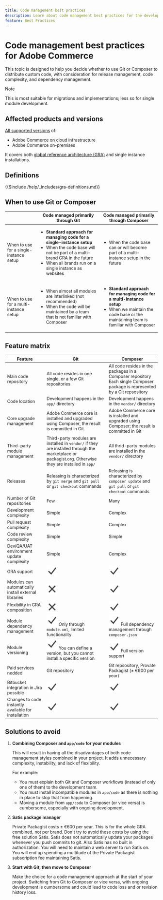 ```yaml
---
title: Code management best practices
description: Learn about code management best practices for the development phase of Adobe Commerce projects.
feature: Best Practices
---
```


# Code management best practices for Adobe Commerce

This topic is designed to help you decide whether to use Git or Composer to distribute custom code, with consideration for release management, code complexity, and dependency management.

>[!NOTE]
>
>This is most suitable for migrations and implementations; less so for single module development.

## Affected products and versions

[All supported versions](../../../release/versions.md) of:

- Adobe Commerce on cloud infrastructure
- Adobe Commerce on-premises

It covers both [global reference architecture (GRA)](../../architecture/global-reference.md) and single instance installations.

## Definitions

{{$include /help/_includes/gra-definitions.md}}

## When to use Git or Composer

<table>
<thead>
  <tr>
    <th></th>
    <th>Code managed primarily through Git</th>
    <th>Code managed primarily through Composer</th>
  </tr>
</thead>
<tbody>
  <tr>
    <td>When to use for a single-instance setup</td>
    <td>
      <ul>
        <li><strong>Standard approach for managing code for a single-instance setup</strong></li>
        <li>When the code base will not be part of a multi-brand GRA in the future</li>
        <li>When all brands run on a single instance as websites</li>
      </ul>
    </td>
    <td>
      <ul>
        <li>When the code base can or will become part of a multi-instance setup in the future</li>
      </ul>
    </td>
  </tr>
  <tr>
    <td>When to use for a multi-instance setup</td>
    <td>
      <ul>
        <li>When almost all modules are interlinked (not recommended)</li>
        <li>When the code will be maintained by a team that is not familiar with Composer</li>
      </ul>
    </td>
    <td>
      <ul>
        <li><strong>Standard approach for managing code for a multi-instance setup</strong></li>
        <li>When we maintain the code base or the maintaining team is familiar with Composer</li>
      </ul>
    </td>
  </tr>
</tbody>
</table>

## Feature matrix

| Feature                                              | Git                                                                                                                                                   | Composer                                                                                                                      |
|------------------------------------------------------|-------------------------------------------------------------------------------------------------------------------------------------------------------|-------------------------------------------------------------------------------------------------------------------------------|
| Main code repository                                 | All code resides in one single, or a few Git repositories                                                                                             | All code resides in the packages in a Composer repository<br>Each single Composer package is represented by a Git repsository |
| Code location                                        | Development happens in the `app/` directory                                                                                                           | Development happens in the `vendor/` directory                                                                                |
| Core upgrade management                              | Adobe Commerce core is installed and upgraded using Composer, the result is committed in Git                                                          | Adobe Commerce core is installed and upgraded using Composer; the result is committed in Git                                  |
| Third-party module management                        | Third-party modules are installed in `vendor/` if they are installed through the marketplace or packagist.org. Otherwise they are installed in `app/` | All thrid-party modules are installed in the `vendor/` directory                                                              |
| Releases                                             | Releasing is characterized by `git merge` and `git pull` or `git checkout` commands                                                                   | Releasing is characterized by `composer update` and `git pull` or `git checkout` commands                                     |
| Number of Git repositories                           | Few                                                                                                                                                   | Many                                                                                                                          |
| Development complexity                               | Simple                                                                                                                                                | Complex                                                                                                                       |
| Pull request complexity                              | Simple                                                                                                                                                | Complex                                                                                                                       |
| Code review complexity                               | Simple                                                                                                                                                | Simple                                                                                                                        |
| Dev/QA/UAT environment update complexity             | Simple                                                                                                                                                | Complex                                                                                                                       |
| GRA support                                          | ![Yes icon](../../../assets/yes.svg)                                                                                                                  | ![Yes icon](../../../assets/yes.svg)                                                                                          |
| Modules can automatically install external libraries | ![No icon](../../../assets/no.svg)                                                                                                                    | ![Yes icon](../../../assets/yes.svg)                                                                                          |
| Flexibility in GRA composition                       | ![No icon](../../../assets/no.svg)                                                                                                                    | ![Yes icon](../../../assets/yes.svg)                                                                                          |
| Module dependency management                         | ![Yes icon](../../../assets/yes.svg) Only through `module.xml`, limited functionality                                                                 | ![Yes icon](../../../assets/yes.svg) Full dependency management through `composer.json`                                       |
| Module versioning                                    | ![Yes icon](../../../assets/yes.svg) You can define a version, but you cannot install a specific version                                              | ![Yes icon](../../../assets/yes.svg) Full version support                                                                     |
| Paid services nedded                                 | Git repository                                                                                                                                        | Git repsository, Provate Packagist (± &euro;600 per year)                                                                     |
| Bitbucket integration in Jira possible               | ![Yes icon](../../../assets/yes.svg)                                                                                                                  | ![Yes icon](../../../assets/yes.svg)                                                                                          |
| Changes to code instantly available for installation | ![Yes icon](../../../assets/yes.svg)                                                                                                                  | ![Yes icon](../../../assets/yes.svg)                                                                                          |

## Solutions to avoid

1. **Combining Composer and `app/code` for your modules**

   This will result in having all the disadvantages of both code management styles combined in your project. It adds unnecessary complexity, instability, and lack of flexibility.

   For example:
   - You must explain both Git and Composer workflows (instead of only one of them) to the development team.
   - You must install incompatible modules in `app/code` as there is nothing in place to stop that from happening.
   - Moving a module from `app/code` to Composer (or vice versa) is cumbersome, especially with ongoing development.

1. **Satis package manager**

   Private Packagist costs ± &euro;600 per year. This is for the whole GRA combined, not per brand. Don't try to avoid these costs by using the free solution Satis. Satis does not automatically update your packages whenever you push commits to git. Also Satis has no built in authorization. You will need to maintain a web server to run Satis on. You will end up spending a multitude of the Private Packagist subscription fee maintaining Satis.

1. **Start with Git, then move to Composer**

   Make the choice for a code management approach at the start of your project. Switching from Git to Composer or vice versa, with ongoing development is cumbersome and could lead to code loss and or revision history loss.
